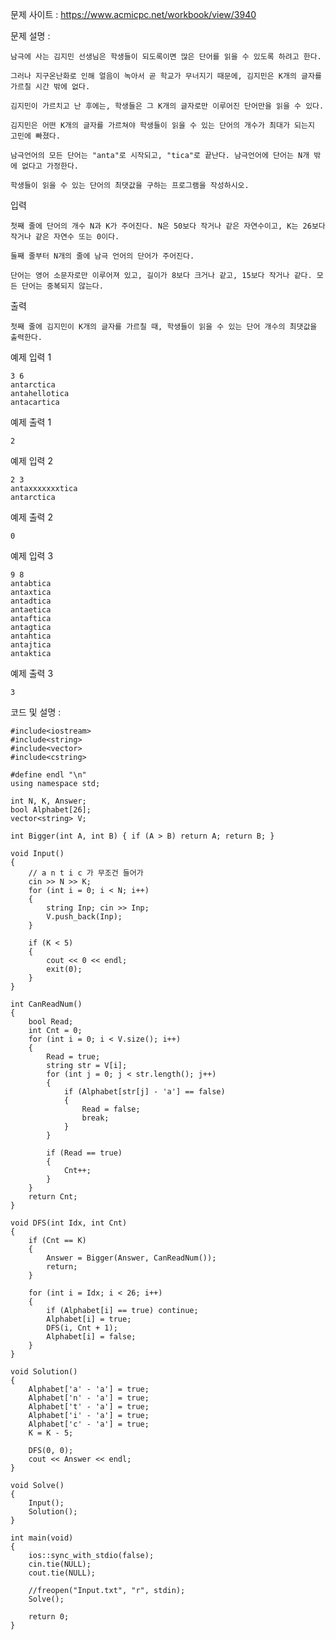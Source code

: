 문제 사이트 : https://www.acmicpc.net/workbook/view/3940

문제 설명 :

    남극에 사는 김지민 선생님은 학생들이 되도록이면 많은 단어를 읽을 수 있도록 하려고 한다.
    
    그러나 지구온난화로 인해 얼음이 녹아서 곧 학교가 무너지기 때문에, 김지민은 K개의 글자를 가르칠 시간 밖에 없다. 
    
    김지민이 가르치고 난 후에는, 학생들은 그 K개의 글자로만 이루어진 단어만을 읽을 수 있다. 
    
    김지민은 어떤 K개의 글자를 가르쳐야 학생들이 읽을 수 있는 단어의 개수가 최대가 되는지 고민에 빠졌다.

    남극언어의 모든 단어는 "anta"로 시작되고, "tica"로 끝난다. 남극언어에 단어는 N개 밖에 없다고 가정한다. 
    
    학생들이 읽을 수 있는 단어의 최댓값을 구하는 프로그램을 작성하시오.

입력

    첫째 줄에 단어의 개수 N과 K가 주어진다. N은 50보다 작거나 같은 자연수이고, K는 26보다 작거나 같은 자연수 또는 0이다. 
    
    둘째 줄부터 N개의 줄에 남극 언어의 단어가 주어진다. 
    
    단어는 영어 소문자로만 이루어져 있고, 길이가 8보다 크거나 같고, 15보다 작거나 같다. 모든 단어는 중복되지 않는다.

출력

    첫째 줄에 김지민이 K개의 글자를 가르칠 때, 학생들이 읽을 수 있는 단어 개수의 최댓값을 출력한다.

예제 입력 1 

    3 6
    antarctica
    antahellotica
    antacartica

예제 출력 1 

    2

예제 입력 2 

    2 3
    antaxxxxxxxtica
    antarctica

예제 출력 2 

    0

예제 입력 3 

    9 8
    antabtica
    antaxtica
    antadtica
    antaetica
    antaftica
    antagtica
    antahtica
    antajtica
    antaktica

예제 출력 3 

    3

코드 및 설명 :

    #include<iostream>
    #include<string>
    #include<vector>
    #include<cstring>

    #define endl "\n"
    using namespace std;

    int N, K, Answer;
    bool Alphabet[26];
    vector<string> V;

    int Bigger(int A, int B) { if (A > B) return A; return B; }

    void Input()
    {
        // a n t i c 가 무조건 들어가
        cin >> N >> K;
        for (int i = 0; i < N; i++)
        {
            string Inp; cin >> Inp;
            V.push_back(Inp);
        }

        if (K < 5)
        {
            cout << 0 << endl;
            exit(0);
        }
    }

    int CanReadNum()
    {
        bool Read;
        int Cnt = 0;
        for (int i = 0; i < V.size(); i++)
        {
            Read = true;
            string str = V[i];
            for (int j = 0; j < str.length(); j++)
            {
                if (Alphabet[str[j] - 'a'] == false)
                {
                    Read = false;
                    break;
                }
            }

            if (Read == true)
            {
                Cnt++;
            }
        }
        return Cnt;
    }

    void DFS(int Idx, int Cnt)
    {
        if (Cnt == K)
        {
            Answer = Bigger(Answer, CanReadNum());
            return;
        }

        for (int i = Idx; i < 26; i++)
        {
            if (Alphabet[i] == true) continue;
            Alphabet[i] = true;
            DFS(i, Cnt + 1);
            Alphabet[i] = false;
        }
    }

    void Solution()
    {
        Alphabet['a' - 'a'] = true;
        Alphabet['n' - 'a'] = true;
        Alphabet['t' - 'a'] = true;
        Alphabet['i' - 'a'] = true;
        Alphabet['c' - 'a'] = true;
        K = K - 5;

        DFS(0, 0);
        cout << Answer << endl;
    }

    void Solve()
    {
        Input();
        Solution();
    }

    int main(void)
    {
        ios::sync_with_stdio(false);
        cin.tie(NULL);
        cout.tie(NULL);

        //freopen("Input.txt", "r", stdin);
        Solve();

        return 0;
    }


